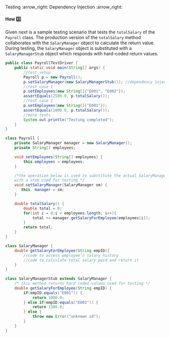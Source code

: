 <link rel="stylesheet" href="{{baseUrl}}/css/textbook.css">

<div class="website-content">

<div id="path">Testing :arrow_right: Dependency Injection :arrow_right:</div>

<div id="title">

#### How :three:

</div>

<div id="body">

Given next is a sample testing scenario that tests the `totalSalary` of the `Payroll` class. The production version of the `totalSalary` method collaborates with the `SalaryManager` object to calculate the return value. During testing, the `SalaryManager` object is substituted with a `SalaryManagerStub` object which responds with hard-coded return values.

```java
public class PayrollTestDriver {
    public static void main(String[] args) {
        //test setup
        Payroll p = new Payroll();
        p.setSalaryManager(new SalaryManagerStub()); //dependency injection
        //test case 1
        p.setEmployees(new String[]{"E001", "E002"});
        assertEquals(2500.0, p.totalSalary());
        //test case 2
        p.setEmployees(new String[]{"E001"});
        assertEquals(1000.0, p.totalSalary());
        //more tests
        System.out.println("Testing completed");
    }
}
```

```java
class Payroll {
    private SalaryManager manager = new SalaryManager();
    private String[] employees;

    void setEmployees(String[] employees) {
        this.employees = employees;
    }

    /*the operation below is used to substitute the actual SalaryManager
    with a stub used for testing */
    void setSalaryManager(SalaryManager sm) {
       this. manager = sm;
    }

    double totalSalary() {
        double total = 0;
        for(int i = 0;i < employees.length; i++){
            total += manager.getSalaryForEmployee(employees[i]);
        }
        return total;
    }
}
```

```java
class SalaryManager {
    double getSalaryForEmployee(String empID){
        //code to access employee’s salary history
        //code to calculate total salary paid and return it
    }
}
```

```java
class SalaryManagerStub extends SalaryManager {
    /* this method returns hard coded values used for testing */
    double getSalaryForEmployee(String empID) {
        if(empID.equals("E001")) {
            return 1000.0;
        } else if(empID.equals("E002")) {
            return 1500.0;
        } else {
            throw new Error("unknown id");
        }
    }
}
```

</div>

</div>

